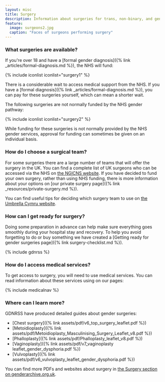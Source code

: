 ```yaml
---
layout: misc
title: Surgery
description: Information about surgeries for trans, non-binary, and gender non-conforming people
feature:
  image: surgeons2.jpg
  caption: "Faces of surgeons performing surgery"
---
```


### What surgeries are available?

If you're over 18 and have a [formal gender diagnosis]({% link _articles/formal-diagnosis.md %}), the NHS will fund:

{% include iconlist iconlist="surgery1" %}

There is a considerable wait to access medical support from the NHS. If you have a [formal diagnosis]({% link _articles/formal-diagnosis.md %}), you can pay for these surgeries yourself, which can mean a shorter wait.

The following surgeries are not normally funded by the NHS gender pathway:

{% include iconlist iconlist="surgery2" %}

While funding for these surgeries is not normally provided by the NHS gender services, approval for funding can sometimes be given on an individual basis. 

### How do I choose a surgical team?

For some surgeries there are a large number of teams that will offer the surgery in the UK. You can find a complete list of UK surgeons who can be accessed via the NHS on [the NGICNS website](https://www.ngicns.scot.nhs.uk/nhsservices/adults/surgery/surgery-providers/). If you have decided to fund your own surgery, rather than using NHS funding, there is more information about your options on [our private surgery page]({% link _resources/private-surgery.md %}).

You can find useful tips for deciding which surgery team to use on [the Umbrella Cymru website](https://umbrellagwent.od2.vtiger.com/kb/article/396664-Choosing-your-surgeon?catid=1&subid=4).

### How can I get ready for surgery?

Doing some preparation in advance can help make sure everything goes smoothly during your hospital stay and recovery. To help you avoid forgetting to do or buy something we have created a [Getting ready for gender surgeries page]({% link surgery-checklist.md %}).

{% include gdnrss %}

### How do I access medical services?

To get access to surgery, you will need to use medical services. You can read information about these services using on our pages:

{% include medicalnav %}

### Where can I learn more?

GDNRSS have produced detailed guides about gender surgeries:

- [Chest surgery]({% link assets/pdf/v6_top_surgery_leaflet.pdf %})
- [Metoidioplasty]({% link assets/pdf/Metoidioplasty_Masculinising_Surgery_Leaflet_v8.pdf %})
- [Phalloplasty]({% link assets/pdf/Phalloplasty_leaflet_v8.pdf %})
- [Vaginoplasty]({% link assets/pdf/v7_vaginoplasty leaflet_gender_dysphoria.pdf %})
- [Vulvoplasty]({% link assets/pdf/v6_vulvoplasty_leaflet_gender_dysphoria.pdf %})

You can find more PDFs and websites about surgery in [the Surgery section on genderarchive.org.uk](https://genderarchive.org.uk/tag/surgery/).